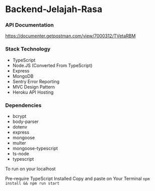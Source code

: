 # Backend-Jelajah-Rasa

### API Documentation
https://documenter.getpostman.com/view/7000312/TVetaRBM


### Stack Technology
  - TypeScript
  - Node.JS (Converted From TypeScript)
  - Express
  - MongoDB
  - Sentry Error Reporting
  - MVC Design Pattern
  - Heroku API Hosting
  
### Dependencies
  - bcrypt
  - body-parser
  - dotenv
  - express
  - mongoose
  - multer
  - mongoose-typescript
  - ts-node
  - typescript

To run on your localhost

Pre-require TypeScript Installed
Copy and paste on Your Terminal `npm install && npm run start`
